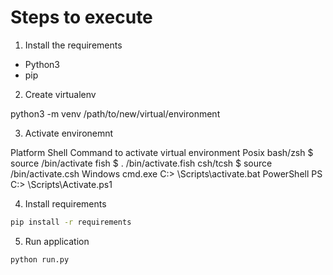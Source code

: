 # Steps to execute

1. Install the requirements
- Python3
- pip

2. Create virtualenv

python3 -m venv /path/to/new/virtual/environment

3. Activate environemnt


Platform	Shell	    Command to activate virtual environment
Posix	    bash/zsh	$ source <venv>/bin/activate
 	        fish	    $ . <venv>/bin/activate.fish
 	        csh/tcsh	$ source <venv>/bin/activate.csh
Windows	    cmd.exe	    C:\> <venv>\Scripts\activate.bat
 	        PowerShell	PS C:\> <venv>\Scripts\Activate.ps1
     
4. Install requirements

```bash
pip install -r requirements
```

5. Run application

```bash
python run.py
```  